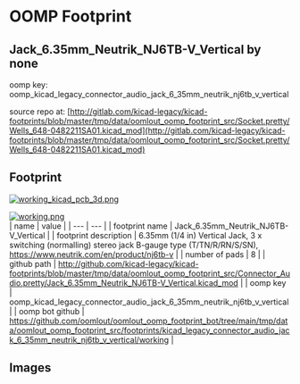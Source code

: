 # OOMP Footprint  
## Jack_6.35mm_Neutrik_NJ6TB-V_Vertical  by none  
  
oomp key: oomp_kicad_legacy_connector_audio_jack_6_35mm_neutrik_nj6tb_v_vertical  
  
source repo at: [http://gitlab.com/kicad-legacy/kicad-footprints/blob/master/tmp/data/oomlout_oomp_footprint_src/Socket.pretty/Wells_648-0482211SA01.kicad_mod](http://gitlab.com/kicad-legacy/kicad-footprints/blob/master/tmp/data/oomlout_oomp_footprint_src/Socket.pretty/Wells_648-0482211SA01.kicad_mod)  
## Footprint  
  
[![working_kicad_pcb_3d.png](working_kicad_pcb_3d_600.png)](working_kicad_pcb_3d.png)  
  
[![working.png](working_600.png)](working.png)  
| name | value | 
| --- | --- | 
| footprint name | Jack_6.35mm_Neutrik_NJ6TB-V_Vertical | 
| footprint description | 6.35mm (1/4 in) Vertical Jack, 3 x switching (normalling) stereo jack  B-gauge type (T/TN/R/RN/S/SN), https://www.neutrik.com/en/product/nj6tb-v | 
| number of pads | 8 | 
| github path | http://github.com/kicad-legacy/kicad-footprints/blob/master/tmp/data/oomlout_oomp_footprint_src/Connector_Audio.pretty/Jack_6.35mm_Neutrik_NJ6TB-V_Vertical.kicad_mod | 
| oomp key | oomp_kicad_legacy_connector_audio_jack_6_35mm_neutrik_nj6tb_v_vertical | 
| oomp bot github | https://github.com/oomlout/oomlout_oomp_footprint_bot/tree/main/tmp/data/oomlout_oomp_footprint_src/footprints/kicad_legacy_connector_audio_jack_6_35mm_neutrik_nj6tb_v_vertical/working | 
## Images  
